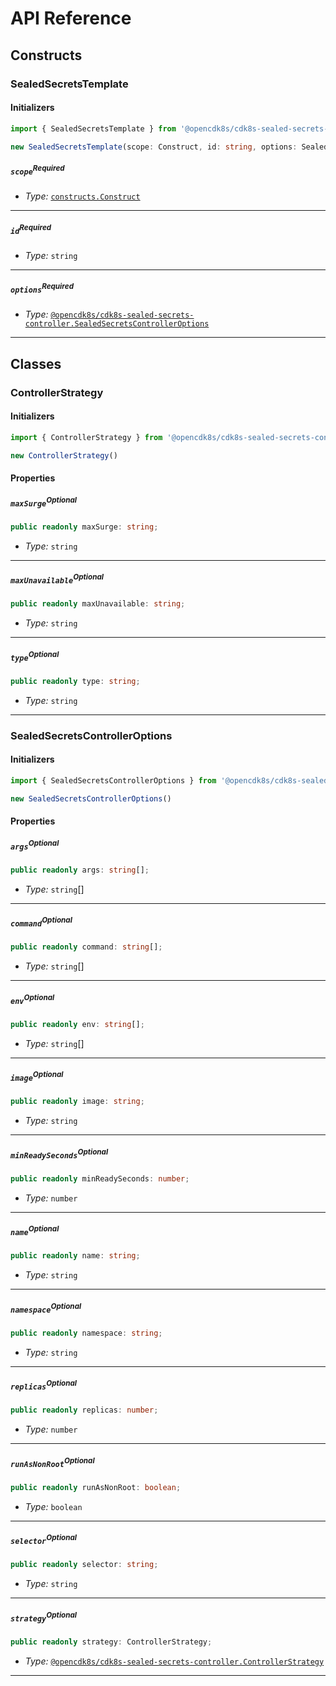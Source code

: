# API Reference <a name="API Reference"></a>

## Constructs <a name="Constructs"></a>

### SealedSecretsTemplate <a name="@opencdk8s/cdk8s-sealed-secrets-controller.SealedSecretsTemplate"></a>

#### Initializers <a name="@opencdk8s/cdk8s-sealed-secrets-controller.SealedSecretsTemplate.Initializer"></a>

```typescript
import { SealedSecretsTemplate } from '@opencdk8s/cdk8s-sealed-secrets-controller'

new SealedSecretsTemplate(scope: Construct, id: string, options: SealedSecretsControllerOptions)
```

##### `scope`<sup>Required</sup> <a name="@opencdk8s/cdk8s-sealed-secrets-controller.SealedSecretsTemplate.parameter.scope"></a>

- *Type:* [`constructs.Construct`](#constructs.Construct)

---

##### `id`<sup>Required</sup> <a name="@opencdk8s/cdk8s-sealed-secrets-controller.SealedSecretsTemplate.parameter.id"></a>

- *Type:* `string`

---

##### `options`<sup>Required</sup> <a name="@opencdk8s/cdk8s-sealed-secrets-controller.SealedSecretsTemplate.parameter.options"></a>

- *Type:* [`@opencdk8s/cdk8s-sealed-secrets-controller.SealedSecretsControllerOptions`](#@opencdk8s/cdk8s-sealed-secrets-controller.SealedSecretsControllerOptions)

---






## Classes <a name="Classes"></a>

### ControllerStrategy <a name="@opencdk8s/cdk8s-sealed-secrets-controller.ControllerStrategy"></a>

#### Initializers <a name="@opencdk8s/cdk8s-sealed-secrets-controller.ControllerStrategy.Initializer"></a>

```typescript
import { ControllerStrategy } from '@opencdk8s/cdk8s-sealed-secrets-controller'

new ControllerStrategy()
```



#### Properties <a name="Properties"></a>

##### `maxSurge`<sup>Optional</sup> <a name="@opencdk8s/cdk8s-sealed-secrets-controller.ControllerStrategy.property.maxSurge"></a>

```typescript
public readonly maxSurge: string;
```

- *Type:* `string`

---

##### `maxUnavailable`<sup>Optional</sup> <a name="@opencdk8s/cdk8s-sealed-secrets-controller.ControllerStrategy.property.maxUnavailable"></a>

```typescript
public readonly maxUnavailable: string;
```

- *Type:* `string`

---

##### `type`<sup>Optional</sup> <a name="@opencdk8s/cdk8s-sealed-secrets-controller.ControllerStrategy.property.type"></a>

```typescript
public readonly type: string;
```

- *Type:* `string`

---


### SealedSecretsControllerOptions <a name="@opencdk8s/cdk8s-sealed-secrets-controller.SealedSecretsControllerOptions"></a>

#### Initializers <a name="@opencdk8s/cdk8s-sealed-secrets-controller.SealedSecretsControllerOptions.Initializer"></a>

```typescript
import { SealedSecretsControllerOptions } from '@opencdk8s/cdk8s-sealed-secrets-controller'

new SealedSecretsControllerOptions()
```



#### Properties <a name="Properties"></a>

##### `args`<sup>Optional</sup> <a name="@opencdk8s/cdk8s-sealed-secrets-controller.SealedSecretsControllerOptions.property.args"></a>

```typescript
public readonly args: string[];
```

- *Type:* `string`[]

---

##### `command`<sup>Optional</sup> <a name="@opencdk8s/cdk8s-sealed-secrets-controller.SealedSecretsControllerOptions.property.command"></a>

```typescript
public readonly command: string[];
```

- *Type:* `string`[]

---

##### `env`<sup>Optional</sup> <a name="@opencdk8s/cdk8s-sealed-secrets-controller.SealedSecretsControllerOptions.property.env"></a>

```typescript
public readonly env: string[];
```

- *Type:* `string`[]

---

##### `image`<sup>Optional</sup> <a name="@opencdk8s/cdk8s-sealed-secrets-controller.SealedSecretsControllerOptions.property.image"></a>

```typescript
public readonly image: string;
```

- *Type:* `string`

---

##### `minReadySeconds`<sup>Optional</sup> <a name="@opencdk8s/cdk8s-sealed-secrets-controller.SealedSecretsControllerOptions.property.minReadySeconds"></a>

```typescript
public readonly minReadySeconds: number;
```

- *Type:* `number`

---

##### `name`<sup>Optional</sup> <a name="@opencdk8s/cdk8s-sealed-secrets-controller.SealedSecretsControllerOptions.property.name"></a>

```typescript
public readonly name: string;
```

- *Type:* `string`

---

##### `namespace`<sup>Optional</sup> <a name="@opencdk8s/cdk8s-sealed-secrets-controller.SealedSecretsControllerOptions.property.namespace"></a>

```typescript
public readonly namespace: string;
```

- *Type:* `string`

---

##### `replicas`<sup>Optional</sup> <a name="@opencdk8s/cdk8s-sealed-secrets-controller.SealedSecretsControllerOptions.property.replicas"></a>

```typescript
public readonly replicas: number;
```

- *Type:* `number`

---

##### `runAsNonRoot`<sup>Optional</sup> <a name="@opencdk8s/cdk8s-sealed-secrets-controller.SealedSecretsControllerOptions.property.runAsNonRoot"></a>

```typescript
public readonly runAsNonRoot: boolean;
```

- *Type:* `boolean`

---

##### `selector`<sup>Optional</sup> <a name="@opencdk8s/cdk8s-sealed-secrets-controller.SealedSecretsControllerOptions.property.selector"></a>

```typescript
public readonly selector: string;
```

- *Type:* `string`

---

##### `strategy`<sup>Optional</sup> <a name="@opencdk8s/cdk8s-sealed-secrets-controller.SealedSecretsControllerOptions.property.strategy"></a>

```typescript
public readonly strategy: ControllerStrategy;
```

- *Type:* [`@opencdk8s/cdk8s-sealed-secrets-controller.ControllerStrategy`](#@opencdk8s/cdk8s-sealed-secrets-controller.ControllerStrategy)

---



